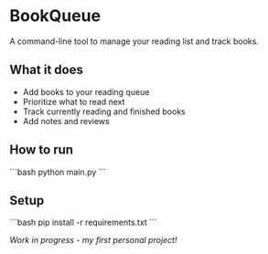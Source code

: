 # BookQueue

A command-line tool to manage your reading list and track books.

## What it does
- Add books to your reading queue
- Prioritize what to read next
- Track currently reading and finished books
- Add notes and reviews

## How to run
\`\`\`bash
python main.py
\`\`\`

## Setup
\`\`\`bash
pip install -r requirements.txt
\`\`\`

*Work in progress - my first personal project!*
